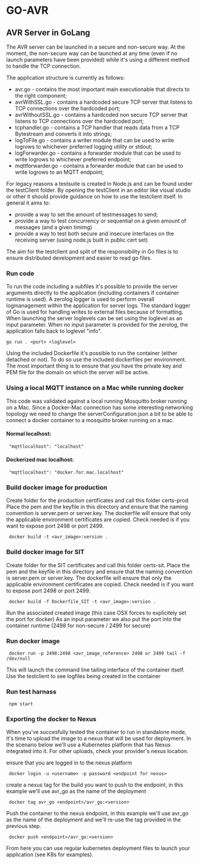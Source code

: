 # GO-AVR
## AVR Server in GoLang

The AVR server can be launched in a secure and non-secure way. At the moment, the non-secure way can be launched at any time (even  if no launch parameters have been provided) while it's using a different method to handle the TCP connection.

The application structure is currently as follows:
* avr.go  - contains the most important main executionable that directs to the right component;
* avrWithSSL.go - contains a hardcoded secure TCP server that listens to TCP connections over the hardcoded port;
* avrWithoutSSL.go - contains a hardcoded non secure TCP server that listens to TCP connections over the hardcoded port;
* tcphandler.go - contains a TCP handler that reads data from a TCP Bytestream and converts it into strings;
* logToFile.go - contains a writer module that can be used to write logrows to whichever preferred logging utility or stdout;
* logForwarder.go - contains a forwarder module that can be used to write logrows to whichever preferred endpoint;
* mqttforwarder.go - contains a forwarder module that can be used to write logrows to an MQTT endpoint;

For legacy reasons a testsuite is created in Node.js and can be found under the testClient folder. By opening the testClient in an editor like visual studio or other it should provide guidance on how to use the testclient itself. In general it aims to:
* provide a way to set the amount of testmessages to send;
* provide a way to test concurrency or sequential on a given amount of messages (and a given timimg)
* provide a way to test both secure and insecure interfaces on the receiving server (using node.js built in public cert set)

The aim for the testclient and split of the responsibility in Go files is to ensure  distributed development and easier to read go files.

### Run code
To run the code including a subfiles it's possible to provide the server arguments directly to the application (including containers if container runtime is used). A zerolog logger is used to perform overall logmanagement within the application for server logs. The standard logger of Go is used for handling writes to external files because of formatting. When launching the server loglevels can be set using the loglevel as an input parameter. When no input parameter is provided for the zerolog, the application falls back to loglevel "info".
```
go run . <port> <loglevel>
```

Using the included Dockerfile it's possible to run the container (either detached or not). To do so use the included dockerfiles per environment. The most important thing is to ensure that you have the private key and PEM file for the domain on which the server will be active.

### Using a local MQTT instance on a Mac while running docker
This code was validated against a local running  Mosquitto broker running on a Mac. Since a Docker-Mac connection has some interesting networking topology we need to change the serverConfiguration.json a bit to be able to connect a docker container to a mosquitto broker running on a mac.

#### Normal localhost:
```
 "mqttlocalhost": "localhost"
```

#### Dockerized mac localhost:
```
 "mqttlocalhost": "docker.for.mac.localhost"
```

### Build docker image for production
Create folder for the production certificates and call this folder certs-prod. Place the pem and the keyfile in this directory and ensure that the naming convention is server.pem or server.key. The dockerfile will ensure that only the applicable environment certificates are copied. Check needed is if you want to expose port 2498 or port 2499.
```
 docker build -t <avr_image>:version .
```
### Build docker image for SIT
Create folder for the SIT certificates and call this folder certs-sit. Place the pem and the keyfile in this directory and ensure that the naming convention is server.pem or server.key. The dockerfile will ensure that only the applicable environment certificates are copied. Check needed is if you want to expose port 2498 or port 2499.
```
 docker build -f Dockerfile_SIT -t <avr_image>:version .
```
Run the associated created image (this case OSX forces to explicitely set the port for docker) As an input parameter we also put the port into  the container runtime (2498 for non-secure / 2499 for secure)

### Run docker image
```
 docker run -p 2498:2498 <avr_image_reference> 2498 or 2499 tail -f /dev/null
```

This will launch the command line tailing interface of the container itself. Use the testclient to see logfiles being created in the container

### Run test harnass
```
 npm start
```
### Exporting the docker to Nexus
When you've succesfully tested the container to run in standalone mode, it's time to upload the image to a nexus that will be used for deployment. In the scenario below we'll use a Kubernetes platform that has Nexus integrated into it. For other uploads, check your provider's nexus location. 

ensure that you are logged in to the nexus platform
```
 docker login -u <username> -p password <endpoint for nexus>
```
create a nexus tag for the build you want to push to the endpoint, in this example we'll use avr_go as the name of the deployment
```
 docker tag avr_go <endpoint>/avr_go:<version>
```
Push the container to the nexus endpoint, in this example we'll use avr_go as the name of the deployment and we'll re-use the tag provided in the previous step.
```
 docker push <endpoint>/avr_go:<version>
```
From here you can use regular kubernetes deployment files to launch your application (see K8s for examples).